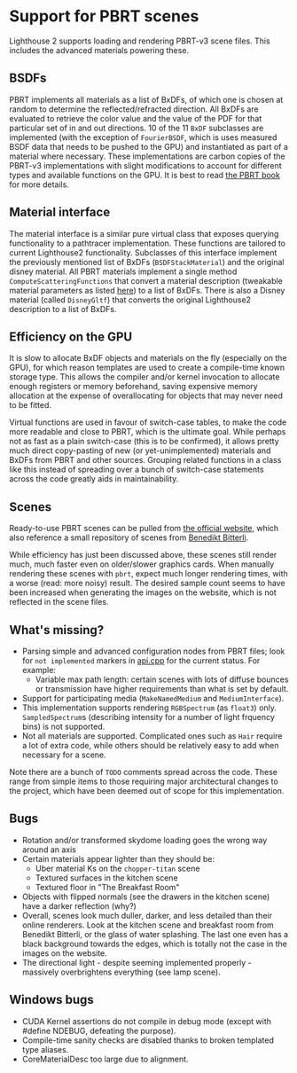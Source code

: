 # Support for PBRT scenes
Lighthouse 2 supports loading and rendering PBRT-v3 scene files. This includes the advanced materials powering these.

## BSDFs
PBRT implements all materials as a list of BxDFs, of which one is chosen at random to determine the reflected/refracted direction. All BxDFs are evaluated to retrieve the color value and the value of the PDF for that particular set of in and out directions.
10 of the 11 `BxDF` subclasses are implemented (with the exception of `FourierBSDF`, which is uses measured BSDF data that needs to be pushed to the GPU) and instantiated as part of a material where necessary. These implementations are carbon copies of the PBRT-v3 implementations with slight modifications to account for different types and available functions on the GPU. It is best to read [the PBRT book](http://www.pbr-book.org/3ed-2018/Reflection_Models/Basic_Interface.html) for more details.

## Material interface
The material interface is a similar pure virtual class that exposes querying functionality to a pathtracer implementation. These functions are tailored to current Lighthouse2 functionality. Subclasses of this interface implement the previously mentioned list of BxDFs (`BSDFStackMaterial`) and the original disney material. All PBRT materials implement a single method `ComputeScatteringFunctions` that convert a material description (tweakable material parameters as listed [here](https://www.pbrt.org/fileformat-v3.html#materials)) to a list of BxDFs.
There is also a Disney material (called `DisneyGltf`) that converts the original Lighthouse2 description to a list of BxDFs.

## Efficiency on the GPU
It is slow to allocate BxDF objects and materials on the fly (especially on the GPU), for which reason templates are used to create a compile-time known storage type. This allows the compiler and/or kernel invocation to allocate enough registers or memory beforehand, saving expensive memory allocation at the expense of overallocating for objects that may never need to be fitted.

Virtual functions are used in favour of switch-case tables, to make the code more readable and close to PBRT, which is the ultimate goal. While perhaps not as fast as a plain switch-case (this is to be confirmed), it allows pretty much direct copy-pasting of new (or yet-unimplemented) materials and BxDFs from PBRT and other sources. Grouping related functions in a class like this instead of spreading over a bunch of switch-case statements across the code greatly aids in maintainability.

## Scenes
Ready-to-use PBRT scenes can be pulled from [the official website](https://pbrt.org/scenes-v3.html), which also reference a small repository of scenes from [Benedikt Bitterli](https://benedikt-bitterli.me/resources/).

While efficiency has just been discussed above, these scenes still render much, much faster even on older/slower graphics cards. When manually rendering these scenes with `pbrt`, expect much longer rendering times, with a worse (read: more noisy) result. The desired sample count seems to have been increased when generating the images on the website, which is not reflected in the scene files.

## What's missing?
- Parsing simple and advanced configuration nodes from PBRT files; look for `not implemented` markers in [api.cpp](../lib/RenderSystem/materials/pbrt/api.cpp) for the current status.
  For example:
  - Variable max path length: certain scenes with lots of diffuse bounces or transmission have higher requirements than what is set by default.
- Support for participating media (`MakeNamedMedium` and `MediumInterface`).
- This implementation supports rendering `RGBSpectrum` (as `float3`) only. `SampledSpectrum`s (describing intensity for a number of light frquency bins) is not supported.
- Not all materials are supported. Complicated ones such as `Hair` require a lot of extra code, while others should be relatively easy to add when necessary for a scene.

Note there are a bunch of `TODO` comments spread across the code. These range from simple items to those requiring major architectural changes to the project, which have been deemed out of scope for this implementation.

## Bugs
- Rotation and/or transformed skydome loading goes the wrong way around an axis
- Certain materials appear lighter than they should be:
  - Uber material Ks on the `chopper-titan` scene
  - Textured surfaces in the kitchen scene
  - Textured floor in "The Breakfast Room"
- Objects with flipped normals (see the drawers in the kitchen scene) have a darker reflection (why?)
- Overall, scenes look much duller, darker, and less detailed than their online renderers. Look at the kitchen scene and breakfast room from Benedikt Bitterli, or the glass of water splashing. The last one even has a black background towards the edges, which is totally not the case in the images on the website.
- The directional light - despite seeming implemented properly - massively overbrightens everything (see lamp scene).

## Windows bugs
- CUDA Kernel assertions do not compile in debug mode (except with #define NDEBUG, defeating the purpose).
- Compile-time sanity checks are disabled thanks to broken templated type aliases.
- CoreMaterialDesc too large due to alignment.
